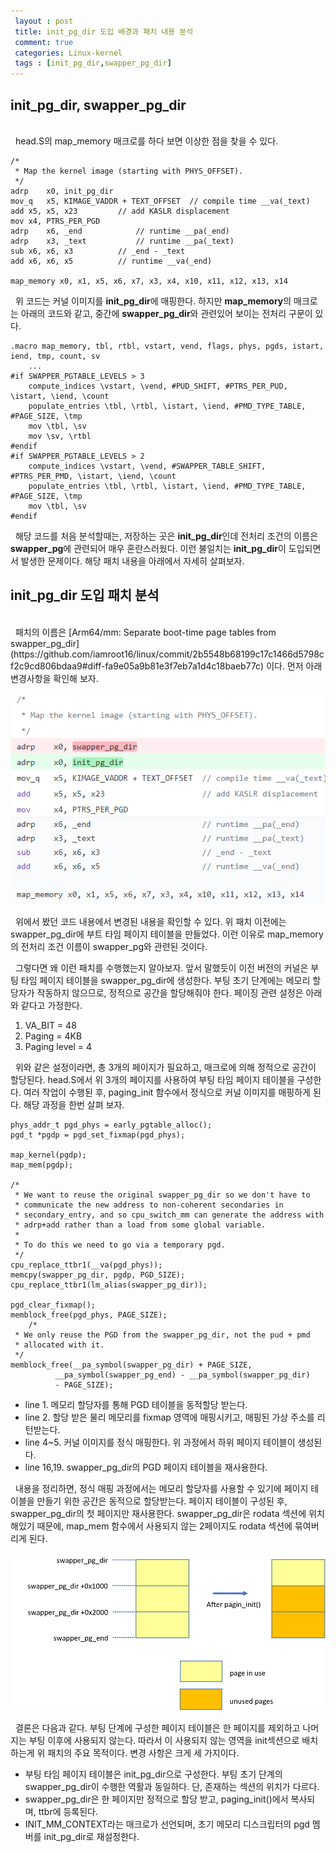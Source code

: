 ```yaml
---
 layout : post
 title: init_pg_dir 도입 배경과 패치 내용 분석
 comment: true
 categories: Linux-kernel
 tags : [init_pg_dir,swapper_pg_dir]
---
```


## init_pg_dir, swapper_pg_dir
<br>
&nbsp; head.S의 map_memory 매크로를 하다 보면 이상한 점을 찾을 수 있다. 

	/*
	 * Map the kernel image (starting with PHYS_OFFSET).
	 */
	adrp	x0, init_pg_dir
	mov_q	x5, KIMAGE_VADDR + TEXT_OFFSET	// compile time __va(_text)
	add	x5, x5, x23			// add KASLR displacement
	mov	x4, PTRS_PER_PGD
	adrp	x6, _end			// runtime __pa(_end)
	adrp	x3, _text			// runtime __pa(_text)
	sub	x6, x6, x3			// _end - _text
	add	x6, x6, x5			// runtime __va(_end)

	map_memory x0, x1, x5, x6, x7, x3, x4, x10, x11, x12, x13, x14
	
&nbsp;  위 코드는 커널 이미지를 **init_pg_dir**에 매핑한다. 하지만 **map_memory**의 매크로는 아래의 코드와 같고, 중간에 **swapper_pg_dir**와 관련있어 보이는 전처리 구문이 있다.
		
	.macro map_memory, tbl, rtbl, vstart, vend, flags, phys, pgds, istart, iend, tmp, count, sv
		...
	#if SWAPPER_PGTABLE_LEVELS > 3
		compute_indices \vstart, \vend, #PUD_SHIFT, #PTRS_PER_PUD, \istart, \iend, \count
		populate_entries \tbl, \rtbl, \istart, \iend, #PMD_TYPE_TABLE, #PAGE_SIZE, \tmp
		mov \tbl, \sv
		mov \sv, \rtbl
	#endif
	#if SWAPPER_PGTABLE_LEVELS > 2
		compute_indices \vstart, \vend, #SWAPPER_TABLE_SHIFT, #PTRS_PER_PMD, \istart, \iend, \count
		populate_entries \tbl, \rtbl, \istart, \iend, #PMD_TYPE_TABLE, #PAGE_SIZE, \tmp
		mov \tbl, \sv
	#endif
	
&nbsp; 해당 코드를 처음 분석할때는, 저장하는 곳은 **init_pg_dir**인데 전처리 조건의 이름은 **swapper_pg**에 관련되어 매우 혼란스러웠다. 이런 불일치는 **init_pg_dir**이 도입되면서 발생한 문제이다. 해당 패치 내용을 아래에서 자세히 살펴보자.

## init_pg_dir 도입 패치 분석
<br>
&nbsp; 패치의 이름은 [Arm64/mm: Separate boot-time page tables from swapper_pg_dir](https://github.com/iamroot16/linux/commit/2b5548b68199c17c1466d5798cf2c9cd806bdaa9#diff-fa9e05a9b81e3f7eb7a1d4c18baeb77c) 이다. 먼저 아래 변경사항을 확인해 보자.

![enter image description here](https://github.com/YWHyuk/YWHyuk.github.io/blob/master/img/init_pg_dir.PNG?raw=true)

&nbsp; 위에서 봤던 코드 내용에서 변경된 내용을 확인할 수 있다. 위 패치 이전에는 swapper_pg_dir에 부트 타임 페이지 테이블을 만들었다. 이런 이유로 map_memory의 전처리 조건 이름이 swapper_pg와 관련된 것이다.

&nbsp; 그렇다면 왜 이런 패치를 수행했는지 알아보자. 앞서 말했듯이 이전 버전의 커널은 부팅 타임 페이지 테이블을 swapper_pg_dir에 생성한다. 부팅 초기 단계에는 메모리 할당자가 작동하지 않으므로, 정적으로 공간을 할당해줘야 한다.  페이징 관련 설정은 아래와 같다고 가정한다.

1. VA_BIT = 48
2. Paging = 4KB
3. Paging level = 4

&nbsp; 위와 같은 설정이라면, 총 3개의 페이지가 필요하고, 매크로에 의해 정적으로 공간이 할당된다. head.S에서 위 3개의 페이지를 사용하여 부팅 타임 페이지 테이블을 구성한다. 여러 작업이 수행된 후, paging_init 함수에서 정식으로 커널 이미지를 매핑하게 된다.  해당 과정을 한번 살펴 보자.

	phys_addr_t pgd_phys = early_pgtable_alloc();
	pgd_t *pgdp = pgd_set_fixmap(pgd_phys);

	map_kernel(pgdp);
	map_mem(pgdp);

	/*
	 * We want to reuse the original swapper_pg_dir so we don't have to
	 * communicate the new address to non-coherent secondaries in
	 * secondary_entry, and so cpu_switch_mm can generate the address with
	 * adrp+add rather than a load from some global variable.
	 *
	 * To do this we need to go via a temporary pgd.
	 */
	cpu_replace_ttbr1(__va(pgd_phys));
	memcpy(swapper_pg_dir, pgdp, PGD_SIZE);
	cpu_replace_ttbr1(lm_alias(swapper_pg_dir));
	
	pgd_clear_fixmap();
	memblock_free(pgd_phys, PAGE_SIZE);
		/*
	 * We only reuse the PGD from the swapper_pg_dir, not the pud + pmd
	 * allocated with it.
	 */
	memblock_free(__pa_symbol(swapper_pg_dir) + PAGE_SIZE,
		      __pa_symbol(swapper_pg_end) - __pa_symbol(swapper_pg_dir)
		      - PAGE_SIZE);

* line 1. 메모리 할당자를 통해 PGD 테이블을 동적할당 받는다.
* line 2. 할당 받은 물리 메모리를 fixmap 영역에 매핑시키고, 매핑된 가상 주소를 리턴받는다.
* line 4~5.  커널 이미지를 정식 매핑한다. 위 과정에서 하위 페이지 테이블이 생성된다.
* line 16,19. swapper_pg_dir의 PGD 페이지 테이블을 재사용한다. 

&nbsp; 내용을 정리하면, 정식 매핑 과정에서는 메모리 할당자를 사용할 수 있기에 페이지 테이블을 만들기 위한 공간은 동적으로 할당받는다. 페이지 테이블이 구성된 후, swapper_pg_dir의 첫 페이지만 재사용한다.  swapper_pg_dir은 rodata 섹션에 위치해있기 때문에, map_mem 함수에서 사용되지 않는 2페이지도 rodata 섹션에 묶여버리게 된다.

![enter image description here](https://github.com/YWHyuk/YWHyuk.github.io/blob/master/img/swapper_pg_dir.png?raw=true)

&nbsp; 결론은 다음과 같다. 부팅 단계에 구성한 페이지 테이블은 한 페이지를 제외하고 나머지는 부팅 이후에 사용되지 않는다.  따라서 이 사용되지 않는 영역을 init섹션으로 배치하는게 위 패치의 주요 목적이다. 변경 사항은 크게 세 가지이다.

* 부팅 타임 페이지 테이블은 init_pg_dir으로 구성한다. 부팅 초기 단계의 swapper_pg_dir이 수행한 역활과 동일하다. 단, 존재하는 섹션의 위치가 다르다.
* swapper_pg_dir은 한 페이지만 정적으로 할당 받고, paging_init()에서 복사되며, ttbr에 등록된다.
* INIT_MM_CONTEXT라는 매크로가 선언되며, 초기 메모리 디스크립터의 pgd 멤버를 init_pg_dir로 재설정한다.
